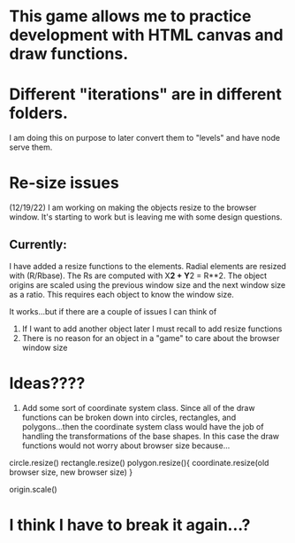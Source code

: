 # This game allows me to practice development with HTML canvas and draw functions. 

# Different "iterations" are in different folders.  
I am doing this on purpose to later convert them to "levels" and have node serve them. 

# Re-size issues

(12/19/22)  I am working on making the objects resize to the browser window.  It's starting to work but is leaving me with some design questions. 

## Currently:

I have added a resize functions to the elements.  Radial elements are resized with (R/Rbase).  The Rs are computed with X**2 + Y**2 = R**2.
The object origins are scaled using the previous window size and the next window size as a ratio.  This requires each object to know the window size.

It works...but if there are a couple of issues I can think of

1) If I want to add another object later I must recall to add resize functions
2) There is no reason for an object in a "game" to care about the browser window size

# Ideas????

1) Add some sort of coordinate system class. Since all of the draw functions can be broken down into circles, rectangles, and polygons...then the coordinate system class would have the job of handling the transformations of the base shapes.  In this case the draw functions would not worry about browser size because...

circle.resize() 
rectangle.resize()
polygon.resize(){
    coordinate.resize(old browser size, new browser size)
}

origin.scale()

# I think I have to break it again...?

